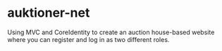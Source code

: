 # auktioner-net
Using MVC and CoreIdentity to create an auction house-based website where you can register and log in as two different roles.
